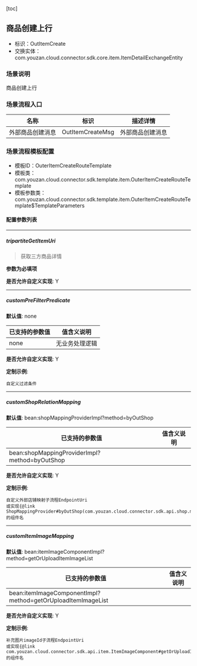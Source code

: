 [toc]

## 商品创建上行
- 标识：OutItemCreate
- 交换实体：com.youzan.cloud.connector.sdk.core.item.ItemDetailExchangeEntity
### 场景说明
商品创建上行
### 场景流程入口

名称 | 标识 | 描述详情
---|---|---
外部商品创建消息 | OutItemCreateMsg | 外部商品创建消息

### 场景流程模板配置
- 模板ID：OuterItemCreateRouteTemplate
- 模板类：com.youzan.cloud.connector.sdk.template.item.OuterItemCreateRouteTemplate
- 模板参数类：com.youzan.cloud.connector.sdk.template.item.OuterItemCreateRouteTemplate$TemplateParameters

#### 配置参数列表

---
##### tripartiteGetItemUri
> 获取三方商品详情

**参数为必填项**


**是否允许自定义实现**: Y

---
##### customPreFilterPredicate
> 

**默认值**: none

已支持的参数值 | 值含义说明
---|---
none | 无业务处理逻辑

**是否允许自定义实现**: Y


**定制示例**:
```
自定义过滤条件
```
---
##### customShopRelationMapping
> 

**默认值**: bean:shopMappingProviderImpl?method=byOutShop

已支持的参数值 | 值含义说明
---|---
bean:shopMappingProviderImpl?method=byOutShop | 

**是否允许自定义实现**: Y


**定制示例**:
```
自定义外部店铺映射子流程EndpointUri
或实现{@link ShopMappingProvider#byOutShop(com.youzan.cloud.connector.sdk.api.shop.model.ByOutShopQryParam)}的组件名
```
---
##### customItemImageMapping
> 

**默认值**: bean:itemImageComponentImpl?method=getOrUploadItemImageList

已支持的参数值 | 值含义说明
---|---
bean:itemImageComponentImpl?method=getOrUploadItemImageList | 

**是否允许自定义实现**: Y


**定制示例**:
```
补充图片imageId子流程EndpointUri
或实现{@link com.youzan.cloud.connector.sdk.api.item.ItemImageComponent#getOrUploadItemImageList(ItemImageIdUploadParam)}的组件名
```


